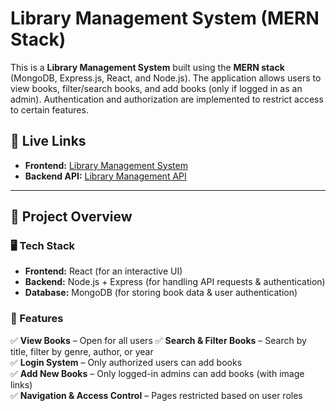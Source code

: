 
# Library Management System (MERN Stack)

This is a **Library Management System** built using the **MERN stack** (MongoDB, Express.js, React, and Node.js). The application allows users to view books, filter/search books, and add books (only if logged in as an admin). Authentication and authorization are implemented to restrict access to certain features.

## 🔗 Live Links

- **Frontend:** [Library Management System](https://dc-lms.vercel.app/)
- **Backend API:** [Library Management API](https://library-management-system-tsr3.onrender.com)

---

## 🚀 Project Overview

### 🖥️ Tech Stack

- **Frontend:** React (for an interactive UI)
- **Backend:** Node.js + Express (for handling API requests & authentication)
- **Database:** MongoDB (for storing book data & user authentication)

### 🎯 Features

✅ **View Books** – Open for all users
✅ **Search & Filter Books** – Search by title, filter by genre, author, or year  
✅ **Login System** – Only authorized users can add books  
✅ **Add New Books** – Only logged-in admins can add books (with image links)  
✅ **Navigation & Access Control** – Pages restricted based on user roles
